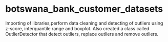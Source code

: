 # botswana_bank_customer_datasets
Importing of libraries,perform data cleaning and detecting of outliers using z-score, interquantile range and boxplot. Also created a class called OutlierDetector that detect outliers, replace outliers and remove outliers.

